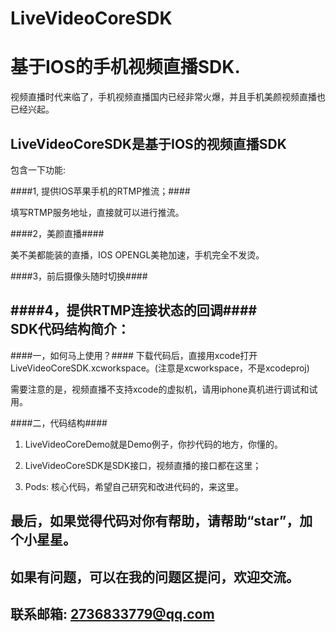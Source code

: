 # LiveVideoCoreSDK 
基于IOS的手机视频直播SDK.
============================
视频直播时代来临了，手机视频直播国内已经非常火爆，并且手机美颜视频直播也已经兴起。

LiveVideoCoreSDK是基于IOS的视频直播SDK
----------------------------------------

包含一下功能:

####1, 提供IOS苹果手机的RTMP推流；####

填写RTMP服务地址，直接就可以进行推流。

####2，美颜直播####

美不美都能装的直播，IOS OPENGL美艳加速，手机完全不发烫。

####3，前后摄像头随时切换####

####4，提供RTMP连接状态的回调####
<br>
SDK代码结构简介：
----------------------------------
####一，如何马上使用？####
下载代码后，直接用xcode打开LiveVideoCoreSDK.xcworkspace。(注意是xcworkspace，不是xcodeproj)

需要注意的是，视频直播不支持xcode的虚拟机，请用iphone真机进行调试和试用。


####二，代码结构####
1) LiveVideoCoreDemo就是Demo例子，你抄代码的地方，你懂的。

2) LiveVideoCoreSDK是SDK接口，视频直播的接口都在这里；

3) Pods: 核心代码，希望自己研究和改进代码的，来这里。

最后，如果觉得代码对你有帮助，请帮助“star”，加个小星星。
--------------------------------------------------------
如果有问题，可以在我的问题区提问，欢迎交流。
-------------------------------------------------------
联系邮箱: 2736833779@qq.com
----------------------------------------------------
